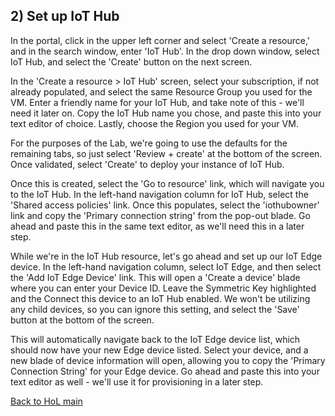 ## 2) Set up IoT Hub

In the portal, click in the upper left corner and select 'Create a resource,' and in the search window, enter 'IoT Hub'.  In the drop down window, select IoT Hub, and select the 'Create' button on the next screen.

In the 'Create a resource > IoT Hub' screen, select your subscription, if not already populated, and select the same Resource Group you used for the VM.  Enter a friendly name for your IoT Hub, and take note of this - we'll need it later on.  Copy the IoT Hub name you chose, and paste this into your text editor of choice.  Lastly, choose the Region you used for your VM. 

For the purposes of the Lab, we're going to use the defaults for the remaining tabs, so just select 'Review + create' at the bottom of the screen.  Once validated, select 'Create' to deploy your instance of IoT Hub.

Once this is created, select the 'Go to resource' link, which will navigate you to the IoT Hub.  In the left-hand navigation column for IoT Hub, select the 'Shared access policies' link.  Once this populates, select the 'iothubowner' link and copy the 'Primary connection string' from the pop-out blade.  Go ahead and paste this in the same text editor, as we'll need this in a later step.

While we're in the IoT Hub resource, let's go ahead and set up our IoT Edge device.  In the left-hand navigation column, select IoT Edge, and then select the 'Add IoT Edge Device' link.  This will open a 'Create a device' blade where you can enter your Device ID.  Leave the Symmetric Key highlighted and the Connect this device to an IoT Hub enabled.  We won't be utilizing any child devices, so you can ignore this setting, and select the 'Save' button at the bottom of the screen.

This will automatically navigate back to the IoT Edge device list, which should now have your new Edge device listed.  Select your device, and a new blade of device information will open, allowing you to copy the 'Primary Connection String' for your Edge device.  Go ahead and paste this into your text editor as well - we'll use it for provisioning in a later step.

[Back to HoL main](../../Hands-on-Lab.md)

